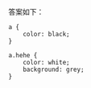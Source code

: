 答案如下：
    
    a {
        color: black;
    }
    
    a.hehe {
        color: white;
        background: grey;
    }

